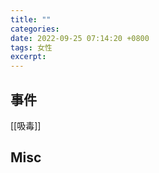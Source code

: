 ```yaml
---
title: ""
categories: 
date: 2022-09-25 07:14:20 +0800
tags: 女性
excerpt: 
---
```












## 事件


[[吸毒]]




## Misc







